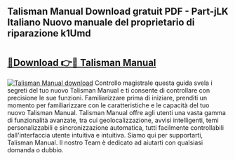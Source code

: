 ## Talisman Manual Download gratuit PDF - Part-jLK Italiano Nuovo manuale del proprietario di riparazione k1Umd

# <h2><a href="http://dff9xg7.blite.top/?on=Talisman+Manual">🔗Download 👉🔴 Talisman Manual</a></h2>

[![Talisman Manual download](https://i.imgur.com/lujVjoI.png)](http://dff9xg7.blite.top/?on=Talisman+Manual)
Controllo magistrale questa guida svela i segreti del tuo nuovo Talisman Manual e ti consente di controllare con precisione le sue funzioni. Familiarizzare prima di iniziare, prenditi un momento per familiarizzare con le caratteristiche e le capacità del tuo nuovo Talisman Manual. Talisman Manual offre agli utenti una vasta gamma di funzionalità avanzate, tra cui geolocalizzazione, avvisi intelligenti, temi personalizzabili e sincronizzazione automatica, tutti facilmente controllabili dall'interfaccia utente intuitiva e intuitiva. Siamo qui per supportarti, Talisman Manual. Il nostro Team è dedicato ad aiutarti con qualsiasi domanda o dubbio.
